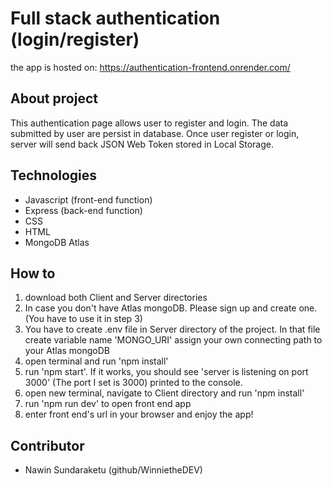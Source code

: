# Full stack authentication (login/register) 

the app is hosted on: https://authentication-frontend.onrender.com/

## About project

This authentication page allows user to register and login. The data submitted by user are persist in database. 
Once user register or login, server will send back JSON Web Token stored in Local Storage.


## Technologies

- Javascript (front-end function)
- Express (back-end function)
- CSS
- HTML
- MongoDB Atlas

## How to 

1. download both Client and Server directories
2. In case you don't have Atlas mongoDB. Please sign up and create one. (You have to use it in step 3)
3. You have to create .env file in Server directory of the project. In that file create variable name 'MONGO_URI' assign your own connecting path to your Atlas mongoDB
4. open terminal and run 'npm install'
5. run 'npm start'. If it works, you should see 'server is listening on port 3000' (The port I set is 3000) printed to the console.
6. open new terminal, navigate to Client directory and run 'npm install'
7. run 'npm run dev' to open front end app
9. enter front end's url in your browser and enjoy the app!

## Contributor

- Nawin Sundaraketu (github/WinnietheDEV)

